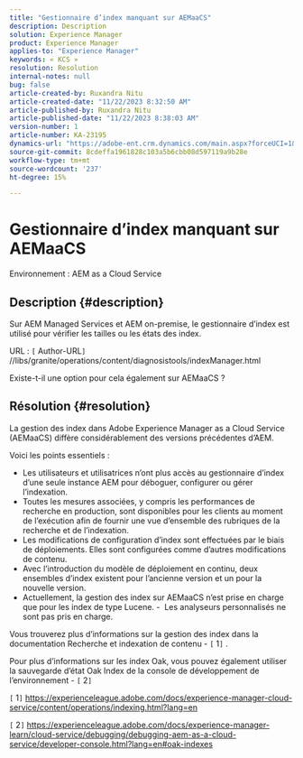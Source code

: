 ```yaml
---
title: "Gestionnaire d’index manquant sur AEMaaCS"
description: Description
solution: Experience Manager
product: Experience Manager
applies-to: "Experience Manager"
keywords: « KCS »
resolution: Resolution
internal-notes: null
bug: false
article-created-by: Ruxandra Nitu
article-created-date: "11/22/2023 8:32:50 AM"
article-published-by: Ruxandra Nitu
article-published-date: "11/22/2023 8:38:03 AM"
version-number: 1
article-number: KA-23195
dynamics-url: "https://adobe-ent.crm.dynamics.com/main.aspx?forceUCI=1&pagetype=entityrecord&etn=knowledgearticle&id=a1e086b3-1189-ee11-8179-6045bd006295"
source-git-commit: 8cdeffa1961828c103a5b6cbb08d597119a9b28e
workflow-type: tm+mt
source-wordcount: '237'
ht-degree: 15%

---
```


# Gestionnaire d’index manquant sur AEMaaCS


Environnement :
AEM as a Cloud Service

## Description {#description}


Sur AEM Managed Services et AEM on-premise, le gestionnaire d’index est utilisé pour vérifier les tailles ou les états des index.

URL :
`[` Author-URL`]` //libs/granite/operations/content/diagnosistools/indexManager.html

Existe-t-il une option pour cela également sur AEMaaCS ?


## Résolution {#resolution}


La gestion des index dans Adobe Experience Manager as a Cloud Service (AEMaaCS) diffère considérablement des versions précédentes d’AEM.

Voici les points essentiels :

- Les utilisateurs et utilisatrices n’ont plus accès au gestionnaire d’index d’une seule instance AEM pour déboguer, configurer ou gérer l’indexation.
- Toutes les mesures associées, y compris les performances de recherche en production, sont disponibles pour les clients au moment de l’exécution afin de fournir une vue d’ensemble des rubriques de la recherche et de l’indexation.
- Les modifications de configuration d’index sont effectuées par le biais de déploiements. Elles sont configurées comme d’autres modifications de contenu.
- Avec l’introduction du modèle de déploiement en continu, deux ensembles d’index existent pour l’ancienne version et un pour la nouvelle version.
- Actuellement, la gestion des index sur AEMaaCS n’est prise en charge que pour les index de type Lucene. -  Les analyseurs personnalisés ne sont pas pris en charge.


Vous trouverez plus d’informations sur la gestion des index dans la documentation Recherche et indexation de contenu - `[` 1`]` .

Pour plus d’informations sur les index Oak, vous pouvez également utiliser la sauvegarde d’état Oak Index de la console de développement de l’environnement - `[` 2`]`

`[` 1`]`  https://experienceleague.adobe.com/docs/experience-manager-cloud-service/content/operations/indexing.html?lang=en

`[` 2`]`  https://experienceleague.adobe.com/docs/experience-manager-learn/cloud-service/debugging/debugging-aem-as-a-cloud-service/developer-console.html?lang=en#oak-indexes
